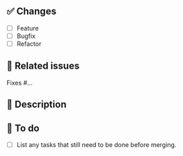 ## ✅ Changes
- [ ] Feature
- [ ] Bugfix
- [ ] Refactor

## 🤝 Related issues
Fixes #...

## 📄 Description

## 📝 To do
- [ ] List any tasks that still need to be done before merging.
